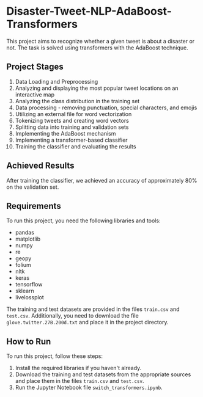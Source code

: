 # Disaster-Tweet-NLP-AdaBoost-Transformers

This project aims to recognize whether a given tweet is about a disaster or not. The task is solved using transformers with the AdaBoost technique.

## Project Stages

1. Data Loading and Preprocessing
2. Analyzing and displaying the most popular tweet locations on an interactive map
3. Analyzing the class distribution in the training set
4. Data processing - removing punctuation, special characters, and emojis
5. Utilizing an external file for word vectorization
6. Tokenizing tweets and creating word vectors
7. Splitting data into training and validation sets
8. Implementing the AdaBoost mechanism
9. Implementing a transformer-based classifier
10. Training the classifier and evaluating the results

## Achieved Results

After training the classifier, we achieved an accuracy of approximately 80% on the validation set.

## Requirements

To run this project, you need the following libraries and tools:
- pandas
- matplotlib
- numpy
- re
- geopy
- folium
- nltk
- keras
- tensorflow
- sklearn
- livelossplot

The training and test datasets are provided in the files `train.csv` and `test.csv`. Additionally, you need to download the file `glove.twitter.27B.200d.txt` and place it in the project directory.

## How to Run

To run this project, follow these steps:
1. Install the required libraries if you haven't already.
2. Download the training and test datasets from the appropriate sources and place them in the files `train.csv` and `test.csv`.
3. Run the Jupyter Notebook file `switch_transformers.ipynb`.
